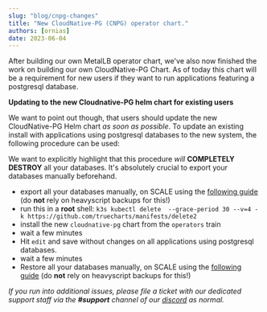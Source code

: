 ```yaml
---
slug: "blog/cnpg-changes"
title: "New CloudNative-PG (CNPG) operator chart."
authors: [ornias]
date: 2023-06-04
---
```


After building our own MetalLB operator chart, we've also now finished the work on building our own CloudNative-PG Chart.
As of today this chart will be a requirement for new users if they want to run applications featuring a postgresql database.

**Updating to the new Cloudnative-PG helm chart for existing users**

We want to point out though, that users should update the new CloudNative-PG Helm chart _as soon as possible_.
To update an existing install with applications using postgresql databases to the new system, the following procedure can be used:

We want to explicitly highlight that this procedure _will_ **COMPLETELY DESTROY** all your databases.
It's absolutely crucial to export your databases manually beforehand.

- export all your databases manually, on SCALE using the [following guide](/platforms/scale/guides/cnpg-migration-guide) (do **not** rely on heavyscript backups for this!)
- run this in a **root** shell: `k3s kubectl delete  --grace-period 30 --v=4 -k https://github.com/truecharts/manifests/delete2`
- install the new `cloudnative-pg` chart from the `operators` train
- wait a few minutes
- Hit `edit` and save without changes on all applications using postgresql databases.
- wait a few minutes
- Restore all your databases manually, on SCALE using the [following guide](/platforms/scale/guides/cnpg-migration-guide) (do **not** rely on heavyscript backups for this!)

_If you run into additional issues, please file a ticket with our dedicated support staff via the **#support** channel of our [discord](/s/discord) as normal._
